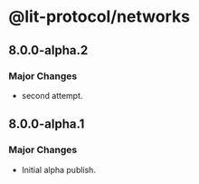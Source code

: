 # @lit-protocol/networks

## 8.0.0-alpha.2

### Major Changes

- second attempt.

## 8.0.0-alpha.1

### Major Changes

- Initial alpha publish.
